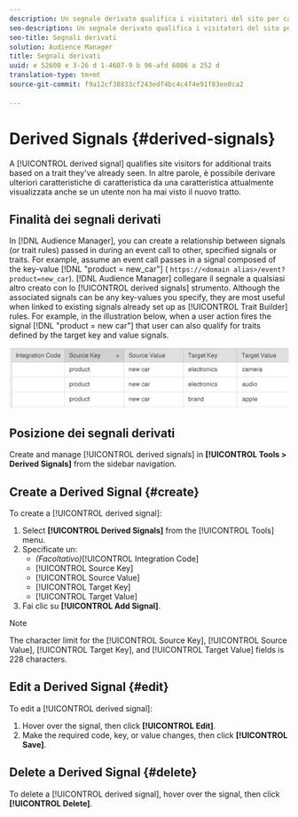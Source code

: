 ```yaml
---
description: Un segnale derivato qualifica i visitatori del sito per caratteristiche aggiuntive basate su una caratteristica già visualizzata. In altre parole, è possibile derivare ulteriori caratteristiche di caratteristica da una caratteristica attualmente visualizzata anche se un utente non ha mai visto il nuovo tratto.
seo-description: Un segnale derivato qualifica i visitatori del sito per caratteristiche aggiuntive basate su una caratteristica già visualizzata. In altre parole, è possibile derivare ulteriori caratteristiche di caratteristica da una caratteristica attualmente visualizzata anche se un utente non ha mai visto il nuovo tratto.
seo-title: Segnali derivati
solution: Audience Manager
title: Segnali derivati
uuid: e 52600 e 3-26 d 1-4607-9 b 96-afd 6086 a 252 d
translation-type: tm+mt
source-git-commit: f9a12cf38833cf243edf4bc4c4f4e91f83ee0ca2

---
```



# Derived Signals {#derived-signals}

A [!UICONTROL derived signal] qualifies site visitors for additional traits based on a trait they've already seen. In altre parole, è possibile derivare ulteriori caratteristiche di caratteristica da una caratteristica attualmente visualizzata anche se un utente non ha mai visto il nuovo tratto.

<!-- c_tb_derived_signal.xml -->

## Finalità dei segnali derivati

In [!DNL Audience Manager], you can create a relationship between signals (or trait rules) passed in during an event call to other, specified signals or traits. For example, assume an event call passes in a signal composed of the key-value [!DNL "product = new_car"] ( `https://<domain alias>/event?product=new_car`). [!DNL Audience Manager] collegare il segnale a qualsiasi altro creato con lo [!UICONTROL derived signals] strumento. Although the associated signals can be any key-values you specify, they are most useful when linked to existing signals already set up as [!UICONTROL Trait Builder] rules. For example, in the illustration below, when a user action fires the signal [!DNL "product = new car"] that user can also qualify for traits defined by the target key and value signals.

![](assets/derived_signal_example.png)

## Posizione dei segnali derivati

Create and manage [!UICONTROL derived signals] in **[!UICONTROL Tools > Derived Signals]** from the sidebar navigation.

## Create a Derived Signal {#create}

<!-- t_tb_create_derived.xml -->

To create a [!UICONTROL derived signal]:

1. Select **[!UICONTROL Derived Signals]** from the [!UICONTROL Tools] menu.
1. Specificate un:
   * *(Facoltativo)*[!UICONTROL Integration Code]
   * [!UICONTROL Source Key]
   * [!UICONTROL Source Value]
   * [!UICONTROL Target Key]
   * [!UICONTROL Target Value]
1. Fai clic su **[!UICONTROL Add Signal]**.

>[!NOTE]
>
>The character limit for the [!UICONTROL Source Key], [!UICONTROL Source Value], [!UICONTROL Target Key], and [!UICONTROL Target Value] fields is 228 characters.

## Edit a Derived Signal {#edit}

<!-- t_tb_edit_derived.xml -->

To edit a [!UICONTROL derived signal]:

1. Hover over the signal, then click **[!UICONTROL Edit]**.
2. Make the required code, key, or value changes, then click **[!UICONTROL Save]**.

## Delete a Derived Signal {#delete}

<!-- t_tb_delete_derived.xml -->

To delete a [!UICONTROL derived signal], hover over the signal, then click **[!UICONTROL Delete]**.
